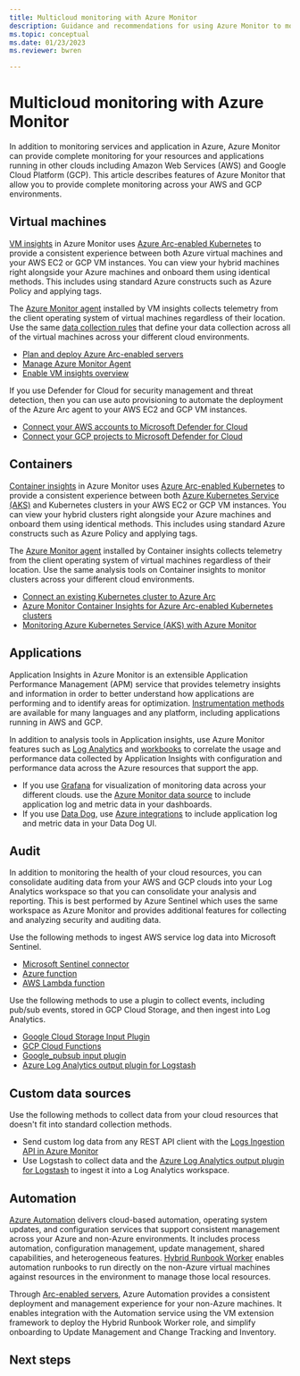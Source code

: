 ```yaml
---
title: Multicloud monitoring with Azure Monitor
description: Guidance and recommendations for using Azure Monitor to monitor resources and applications in other clouds.
ms.topic: conceptual
ms.date: 01/23/2023
ms.reviewer: bwren

---
```


# Multicloud monitoring with Azure Monitor
In addition to monitoring services and application in Azure, Azure Monitor can provide complete monitoring for your resources and applications running in other clouds including Amazon Web Services (AWS) and Google Cloud Platform (GCP). This article describes features of Azure Monitor that allow you to provide complete monitoring across your AWS and GCP environments.

## Virtual machines
[VM insights](vm/vminsights-overview.md) in Azure Monitor uses [Azure Arc-enabled Kubernetes](../azure-arc/servers/overview.md) to provide a consistent experience between both Azure virtual machines and your AWS EC2 or GCP VM instances. You can view your hybrid machines right alongside your Azure machines and onboard them using identical methods. This includes using standard Azure constructs such as Azure Policy and applying tags.

The [Azure Monitor agent](agents/agents-overview.md) installed by VM insights collects telemetry from the client operating system of virtual machines regardless of their location. Use the same [data collection rules](essentials/data-collection-rule-overview.md) that define your data collection across all of the virtual machines across your different cloud environments.

- [Plan and deploy Azure Arc-enabled servers](../azure-arc/servers/plan-at-scale-deployment.md)
- [Manage Azure Monitor Agent](agents/azure-monitor-agent-manage.md)
- [Enable VM insights overview](vm/vminsights-enable-overview.md)

If you use Defender for Cloud for security management and threat detection, then you can use auto provisioning to automate the deployment of the Azure Arc agent to your AWS EC2 and GCP VM instances.

- [Connect your AWS accounts to Microsoft Defender for Cloud](../defender-for-cloud/quickstart-onboard-aws.md)
- [Connect your GCP projects to Microsoft Defender for Cloud](../defender-for-cloud/quickstart-onboard-gcp.md)

## Containers
[Container insights](containers/container-insights-overview.md) in Azure Monitor uses [Azure Arc-enabled Kubernetes](../azure-arc/servers/overview.md) to provide a consistent experience between both [Azure Kubernetes Service (AKS)](../aks/intro-kubernetes.md) and Kubernetes clusters in your AWS EC2 or GCP VM instances. You can view your hybrid clusters right alongside your Azure machines and onboard them using identical methods. This includes using standard Azure constructs such as Azure Policy and applying tags.

The [Azure Monitor agent](agents/agents-overview.md) installed by Container insights collects telemetry from the client operating system of virtual machines regardless of their location. Use the same analysis tools on Container insights to monitor clusters across your different cloud environments.

- [Connect an existing Kubernetes cluster to Azure Arc](../azure-arc/kubernetes/quickstart-connect-cluster.md)
- [Azure Monitor Container Insights for Azure Arc-enabled Kubernetes clusters](containers/container-insights-enable-arc-enabled-clusters.md)
- [Monitoring Azure Kubernetes Service (AKS) with Azure Monitor](../aks/monitor-aks.md)

## Applications
Application Insights in Azure Monitor is an extensible Application Performance Management (APM) service that provides telemetry insights and information in order to better understand how applications are performing and to identify areas for optimization. [Instrumentation methods](/app/app-insights-overview.md?tabs=net#how-do-i-instrument-an-application) are available for many languages and any platform, including applications running in AWS and GCP.

In addition to analysis tools in Application insights, use Azure Monitor features such as [Log Analytics](logs/log-analytics-overview.md) and [workbooks](visualize/workbooks-overview.md) to correlate the usage and performance data collected by Application Insights with configuration and performance data across the Azure resources that support the app. 

- If you use [Grafana](https://grafana.com/grafana/) for visualization of monitoring data across your different clouds. use the [Azure Monitor data source](https://grafana.com/docs/grafana/latest/datasources/azure-monitor/) to include application log and metric data in your dashboards.
- If you use [Data Dog](https://www.datadoghq.com/), use [Azure integrations](https://www.datadoghq.com/blog/azure-monitoring-enhancements/) to include application log and metric data in your Data Dog UI.


## Audit
In addition to monitoring the health of your cloud resources, you can consolidate auditing data from your AWS and GCP clouds into your Log Analytics workspace so that you can consolidate your analysis and reporting. This is best performed by Azure Sentinel which uses the same workspace as Azure Monitor and provides additional features for collecting and analyzing security and auditing data.

Use the following methods to ingest AWS service log data into Microsoft Sentinel.

- [Microsoft Sentinel connector](../sentinel/connect-aws.md)
- [Azure function](https://github.com/andedevsecops/AWS-CloudTrail-AzFunc)
- [AWS Lambda function](https://github.com/andedevsecops/aws-data-connector-az-sentinel)


Use the following methods to use a plugin to collect events, including pub/sub events, stored in GCP Cloud Storage, and then ingest into Log Analytics.

- [Google Cloud Storage Input Plugin](https://www.elastic.co/guide/en/logstash/current/plugins-inputs-google_cloud_storage.html)
- [GCP Cloud Functions](https://github.com/andedevsecops/azure-sentinel-gcp-data-connector)
- [Google_pubsub input plugin](https://www.elastic.co/guide/en/logstash/current/plugins-inputs-google_pubsub.html#plugins-inputs-google_pubsub)
- [Azure Log Analytics output plugin for Logstash](https://github.com/Azure/Azure-Sentinel/tree/master/DataConnectors/microsoft-logstash-output-azure-loganalytics)


## Custom data sources
Use the following methods to collect data from your cloud resources that doesn't fit into standard collection methods.

- Send custom log data from any REST API client with the [Logs Ingestion API in Azure Monitor](logs/logs-ingestion-api-overview.md)
- Use Logstash to collect data and the [Azure Log Analytics output plugin for Logstash](https://github.com/Azure/Azure-Sentinel/tree/master/DataConnectors/microsoft-logstash-output-azure-loganalytics) to ingest it into a Log Analytics workspace.

## Automation
[Azure Automation](../automation/overview.md) delivers cloud-based automation, operating system updates, and configuration services that support consistent management across your Azure and non-Azure environments. It includes process automation, configuration management, update management, shared capabilities, and heterogeneous features. [Hybrid Runbook Worker](../automation/automation-hybrid-runbook-worker.md) enables automation runbooks to run directly on the non-Azure virtual machines  against resources in the environment to manage those local resources.

Through [Arc-enabled servers](../azure-arc/servers/overview.md), Azure Automation provides a consistent deployment and management experience for your non-Azure machines. It enables integration with the Automation service using the VM extension framework to deploy the Hybrid Runbook Worker role, and simplify onboarding to Update Management and Change Tracking and Inventory.

## Next steps


